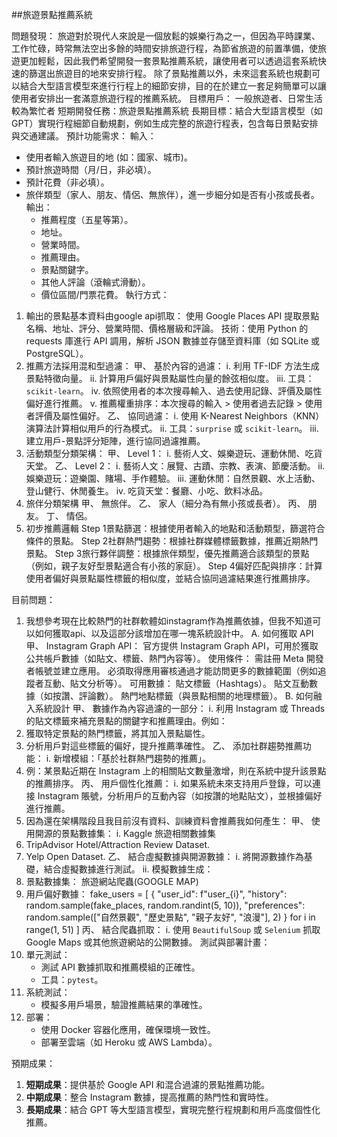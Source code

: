 ##旅遊景點推薦系統

問題發現：
旅遊對於現代人來說是一個放鬆的娛樂行為之一，但因為平時課業、工作忙碌，時常無法空出多餘的時間安排旅遊行程，為節省旅遊的前置準備，使旅遊更加輕鬆，因此我們希望開發一套景點推薦系統，讓使用者可以透過這套系統快速的篩選出旅遊目的地來安排行程。
除了景點推薦以外，未來這套系統也規劃可以結合大型語言模型來進行行程上的細節安排，目的在於建立一套足夠簡單可以讓使用者安排出一套滿意旅遊行程的推薦系統。
目標用戶：
一般旅遊者、日常生活較為繁忙者
短期開發任務：旅遊景點推薦系統
長期目標：結合大型語言模型（如 GPT）實現行程細節自動規劃，例如生成完整的旅遊行程表，包含每日景點安排與交通建議。
預計功能需求：
輸入：
- 使用者輸入旅遊目的地 (如：國家、城市)。
- 預計旅遊時間（月/日，非必填）。
- 預計花費（非必填）。
- 旅伴類型（家人、朋友、情侶、無旅伴），進一步細分如是否有小孩或長者。
輸出：
   - 推薦程度（五星等第）。
   - 地址。
   - 營業時間。
   - 推薦理由。
   - 景點關鍵字。
   - 其他人評論（滾輪式滑動）。
   - 價位區間/門票花費。
執行方式：
1.	輸出的景點基本資料由google api抓取：
使用 Google Places API 提取景點名稱、地址、評分、營業時間、價格層級和評論。
技術：使用 Python 的 requests 庫進行 API 調用，解析 JSON 數據並存儲至資料庫（如 SQLite 或 PostgreSQL）。
2.	推薦方法採用混和型過濾：
甲、	基於內容的過濾：
i.	利用 TF-IDF 方法生成景點特徵向量。
ii.	計算用戶偏好與景點屬性向量的餘弦相似度。
iii.	工具：`scikit-learn`。
iv.	依照使用者的本次搜尋輸入、過去使用記錄、評價及屬性偏好進行推薦。
v.	推薦權重排序：本次搜尋的輸入 > 使用者過去記錄 > 使用者評價及屬性偏好。
乙、	協同過濾：
i.	使用 K-Nearest Neighbors（KNN）演算法計算相似用戶的行為模式。
ii.	工具：`surprise` 或 `scikit-learn`。
iii.	建立用戶-景點評分矩陣，進行協同過濾推薦。
3.	活動類型分類架構：
甲、	Level 1：
i.	藝術人文、娛樂遊玩、運動休閒、吃貨天堂。
乙、	Level 2：
i.	藝術人文：展覽、古蹟、宗教、表演、節慶活動。
ii.	娛樂遊玩：遊樂園、賭場、手作體驗。
iii.	運動休閒：自然景觀、水上活動、登山健行、休閒養生。
iv.	吃貨天堂：餐廳、小吃、飲料冰品。
4.	旅伴分類架構
甲、	無旅伴。
乙、	家人（細分為有無小孩或長者）。
丙、	朋友。
丁、	情侶。
5.	初步推薦邏輯
Step 1景點篩選：根據使用者輸入的地點和活動類型，篩選符合條件的景點。
Step 2社群熱門趨勢：根據社群媒體標籤數據，推薦近期熱門景點。
Step 3旅行夥伴調整：根據旅伴類型，優先推薦適合該類型的景點（例如，親子友好型景點適合有小孩的家庭）。
Step 4偏好匹配與排序：計算使用者偏好與景點屬性標籤的相似度，並結合協同過濾結果進行推薦排序。
 
目前問題：
1.	我想參考現在比較熱門的社群軟體如instagram作為推薦依據，但我不知道可以如何獲取api、以及這部分該增加在哪一塊系統設計中。
A.	如何獲取 API
甲、	Instagram Graph API：
官方提供 Instagram Graph API，可用於獲取公共帳戶數據（如貼文、標籤、熱門內容等）。
使用條件：
需註冊 Meta 開發者帳號並建立應用。
必須取得應用審核通過才能訪問更多的數據範圍（例如追蹤者互動、貼文分析等）。
可用數據：
貼文標籤（Hashtags）。
貼文互動數據（如按讚、評論數）。
熱門地點標籤（與景點相關的地理標籤）。
B.	如何融入系統設計
甲、	數據作為內容過濾的一部分：
i.	利用 Instagram 或 Threads 的貼文標籤來補充景點的關鍵字和推薦理由。例如：
1.	獲取特定景點的熱門標籤，將其加入景點屬性。
2.	分析用戶對這些標籤的偏好，提升推薦準確性。
乙、	添加社群趨勢推薦功能：
i.	新增模組：「基於社群熱門趨勢的推薦」。
1.	例：某景點近期在 Instagram 上的相關貼文數量激增，則在系統中提升該景點的推薦排序。
丙、	用戶個性化推薦：
i.	如果系統未來支持用戶登錄，可以連接 Instagram 賬號，分析用戶的互動內容（如按讚的地點貼文），並根據偏好進行推薦。	
2.	因為還在架構階段且我目前沒有資料、訓練資料會推薦我如何產生：
甲、	使用開源的景點數據集：
i.	Kaggle 旅遊相關數據集
1.	TripAdvisor Hotel/Attraction Review Dataset.
2.	Yelp Open Dataset.
乙、	結合虛擬數據與開源數據：
i.	將開源數據作為基礎，結合虛擬數據進行測試。
ii.	模擬數據生成：
1.	景點數據集：
旅遊網站爬蟲(GOOGLE MAP)
2.	用戶偏好數據：
fake_users = [
    {
        "user_id": f"user_{i}",
        "history": random.sample(fake_places, random.randint(5, 10)),
        "preferences": random.sample(["自然景觀", "歷史景點", "親子友好", "浪漫"], 2)
    }
    for i in range(1, 51)
]
丙、	結合爬蟲抓取：
i.	使用 `BeautifulSoup` 或 `Selenium` 抓取 Google Maps 或其他旅遊網站的公開數據。
測試與部署計畫：
1. 單元測試：
   - 測試 API 數據抓取和推薦模組的正確性。
   - 工具：`pytest`。
2. 系統測試：
   - 模擬多用戶場景，驗證推薦結果的準確性。
3. 部署：
   - 使用 Docker 容器化應用，確保環境一致性。
   - 部署至雲端（如 Heroku 或 AWS Lambda）。

預期成果：
1. **短期成果**：提供基於 Google API 和混合過濾的景點推薦功能。
2. **中期成果**：整合 Instagram 數據，提高推薦的熱門性和實時性。
3. **長期成果**：結合 GPT 等大型語言模型，實現完整行程規劃和用戶高度個性化推薦。
